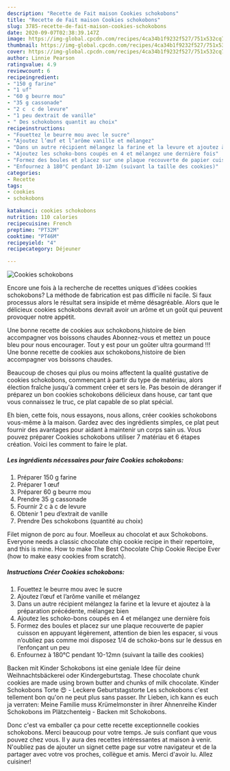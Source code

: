 ```yaml
---
description: "Recette de Fait maison Cookies schokobons"
title: "Recette de Fait maison Cookies schokobons"
slug: 3785-recette-de-fait-maison-cookies-schokobons
date: 2020-09-07T02:38:39.147Z
image: https://img-global.cpcdn.com/recipes/4ca34b1f9232f527/751x532cq70/cookies-schokobons-photo-principale-de-la-recette.jpg
thumbnail: https://img-global.cpcdn.com/recipes/4ca34b1f9232f527/751x532cq70/cookies-schokobons-photo-principale-de-la-recette.jpg
cover: https://img-global.cpcdn.com/recipes/4ca34b1f9232f527/751x532cq70/cookies-schokobons-photo-principale-de-la-recette.jpg
author: Linnie Pearson
ratingvalue: 4.9
reviewcount: 6
recipeingredient:
- "150 g farine"
- "1 uf"
- "60 g beurre mou"
- "35 g cassonade"
- "2 c  c de levure"
- "1 peu dextrait de vanille"
- " Des schokobons quantit au choix"
recipeinstructions:
- "Fouettez le beurre mou avec le sucre"
- "Ajoutez l’œuf et l’arôme vanille et mélangez"
- "Dans un autre récipient mélangez la farine et la levure et ajoutez à la préparation précédente, mélangez bien"
- "Ajoutez les schoko-bons coupés en 4 et mélangez une dernière fois"
- "Formez des boules et placez sur une plaque recouverte de papier cuisson en appuyant légèrement, attention de bien les espacer, si vous n’oubliez pas comme moi disposez 1/4 de schoko-bons sur le dessus en l’enfonçant un peu"
- "Enfournez à 180°C pendant 10-12mn (suivant la taille des cookies)"
categories:
- Recette
tags:
- cookies
- schokobons

katakunci: cookies schokobons 
nutrition: 110 calories
recipecuisine: French
preptime: "PT32M"
cooktime: "PT46M"
recipeyield: "4"
recipecategory: Déjeuner

---
```



![Cookies schokobons](https://img-global.cpcdn.com/recipes/4ca34b1f9232f527/751x532cq70/cookies-schokobons-photo-principale-de-la-recette.jpg)

Encore une fois à la recherche de recettes uniques d'idées cookies schokobons? La méthode de fabrication est pas difficile ni facile. Si faux processus alors le résultat sera insipide et même désagréable. Alors que le délicieux cookies schokobons devrait avoir un arôme et un goût qui peuvent provoquer notre appétit.

Une bonne recette de cookies aux schokobons,histoire de bien accompagner vos boissons chaudes Abonnez-vous et mettez un pouce bleu pour nous encourager. Tout y est pour un goûter ultra gourmand !!! Une bonne recette de cookies aux schokobons,histoire de bien accompagner vos boissons chaudes.

Beaucoup de choses qui plus ou moins affectent la qualité gustative de cookies schokobons, commençant à partir du type de matériau, alors élection fraîche jusqu'à comment créer et sers le. Pas besoin de déranger if préparez un bon cookies schokobons délicieux dans house, car tant que vous connaissez le truc, ce plat capable de so plat spécial.


Eh bien, cette fois, nous essayons, nous allons, créer cookies schokobons vous-même à la maison. Gardez avec des ingrédients simples, ce plat peut fournir des avantages pour aidant à maintenir un corps sain us. Vous pouvez préparer Cookies schokobons utiliser 7 matériau et 6 étapes création. Voici les comment to faire le plat.

<!--inarticleads1-->

##### Les ingrédients nécessaires pour faire Cookies schokobons:

1. Préparer 150 g farine
1. Préparer 1 œuf
1. Préparer 60 g beurre mou
1. Prendre 35 g cassonade
1. Fournir 2 c à c de levure
1. Obtenir 1 peu d’extrait de vanille
1. Prendre  Des schokobons (quantité au choix)


Filet mignon de porc au four. Moelleux au chocolat et aux Schokobons. Everyone needs a classic chocolate chip cookie recipe in their repertoire, and this is mine. How to make The Best Chocolate Chip Cookie Recipe Ever (how to make easy cookies from scratch). 

<!--inarticleads2-->

##### Instructions Créer Cookies schokobons:

1. Fouettez le beurre mou avec le sucre
1. Ajoutez l’œuf et l’arôme vanille et mélangez
1. Dans un autre récipient mélangez la farine et la levure et ajoutez à la préparation précédente, mélangez bien
1. Ajoutez les schoko-bons coupés en 4 et mélangez une dernière fois
1. Formez des boules et placez sur une plaque recouverte de papier cuisson en appuyant légèrement, attention de bien les espacer, si vous n’oubliez pas comme moi disposez 1/4 de schoko-bons sur le dessus en l’enfonçant un peu
1. Enfournez à 180°C pendant 10-12mn (suivant la taille des cookies)


Backen mit Kinder Schokobons ist eine geniale Idee für deine Weihnachtsbäckerei oder Kindergeburtstag. These chocolate chunk cookies are made using brown butter and chunks of milk chocolate. Kinder Schokobons Torte 😍 - Leckere Geburtstagstorte Les schokobons c&#39;est tellement bon qu&#39;on ne peut plus sans passer. Ihr Lieben, ich kann es euch ja verraten: Meine Familie muss Krümelmonster in ihrer Ahnenreihe Kinder Schokobons im Plätzchenteig - Backen mit Schokobons. 


Donc c'est va emballer ça pour cette recette exceptionnelle cookies schokobons. Merci beaucoup pour votre temps. Je suis confiant que vous pouvez chez vous. Il y aura des recettes  intéressantes at maison à venir. N'oubliez pas de ajouter un signet cette page sur votre navigateur et de la partager avec votre vos proches, collègue et amis. Merci d'avoir lu. Allez cuisiner!
